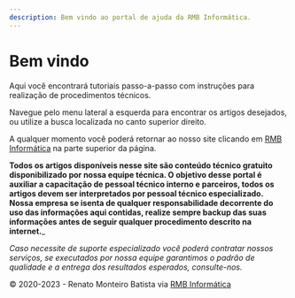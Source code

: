```yaml
---
description: Bem vindo ao portal de ajuda da RMB Informática.
---
```


# Bem vindo

Aqui você encontrará tutoriais passo-a-passo com instruções para realização de procedimentos técnicos.

Navegue pelo menu lateral a esquerda para encontrar os artigos desejados, ou utilize a busca localizada no canto superior direito.

A qualquer momento você poderá retornar ao nosso site clicando em [RMB Informática](http://www.rmbinformatica.com) na parte superior da página.

**Todos os artigos disponíveis nesse site são conteúdo técnico gratuito disponibilizado por nossa equipe técnica. O objetivo desse portal é auxiliar a capacitação de pessoal técnico interno e parceiros, todos os artigos devem ser interpretados por pessoal técnico especializado. Nossa empresa se isenta de qualquer responsabilidade decorrente do uso das informações aqui contidas, realize sempre backup das suas informações antes de seguir qualquer procedimento descrito na internet.**_

_Caso necessite de suporte especializado você poderá contratar nossos serviços, se executados por nossa equipe garantimos o padrão de qualidade e a entrega dos resultados esperados, consulte-nos._

© 2020-2023 - Renato Monteiro Batista via [RMB Informática](http://www.rmbinformatica.com)

<script async src="https://pagead2.googlesyndication.com/pagead/js/adsbygoogle.js?client=ca-pub-6914621756983807" crossorigin="anonymous"></script>